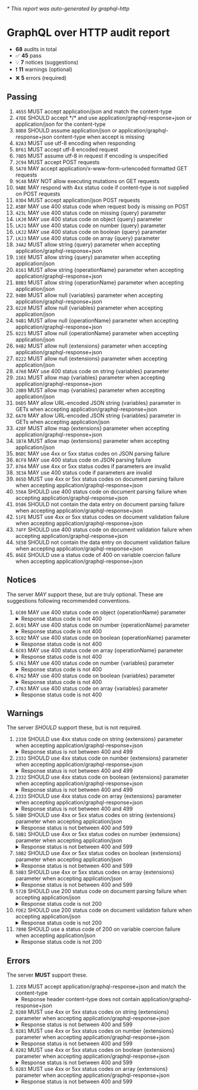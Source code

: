 <i>* This report was auto-generated by graphql-http</i>

<h1>GraphQL over HTTP audit report</h1>

<ul>
<li><b>68</b> audits in total</li>
<li><span style="font-family: monospace">✅</span> <b>45</b> pass</li>
<li><span style="font-family: monospace">💡</span> <b>7</b> notices (suggestions)</li>
<li><span style="font-family: monospace">❗️</span> <b>11</b> warnings (optional)</li>
<li><span style="font-family: monospace">❌</span> <b>5</b> errors (required)</li>
</ul>

<h2>Passing</h2>
<ol>
<li><code>4655</code> MUST accept application/json and match the content-type</li>
<li><code>47DE</code> SHOULD accept */* and use application/graphql-response+json or application/json for the content-type</li>
<li><code>80D8</code> SHOULD assume application/json or application/graphql-response+json content-type when accept is missing</li>
<li><code>82A3</code> MUST use utf-8 encoding when responding</li>
<li><code>BF61</code> MUST accept utf-8 encoded request</li>
<li><code>78D5</code> MUST assume utf-8 in request if encoding is unspecified</li>
<li><code>2C94</code> MUST accept POST requests</li>
<li><code>5A70</code> MAY accept application/x-www-form-urlencoded formatted GET requests</li>
<li><code>9C48</code> MAY NOT allow executing mutations on GET requests</li>
<li><code>9ABE</code> MAY respond with 4xx status code if content-type is not supplied on POST requests</li>
<li><code>03D4</code> MUST accept application/json POST requests</li>
<li><code>A5BF</code> MAY use 400 status code when request body is missing on POST</li>
<li><code>423L</code> MAY use 400 status code on missing {query} parameter</li>
<li><code>LKJ0</code> MAY use 400 status code on object {query} parameter</li>
<li><code>LKJ1</code> MAY use 400 status code on number {query} parameter</li>
<li><code>LKJ2</code> MAY use 400 status code on boolean {query} parameter</li>
<li><code>LKJ3</code> MAY use 400 status code on array {query} parameter</li>
<li><code>34A2</code> MUST allow string {query} parameter when accepting application/graphql-response+json</li>
<li><code>13EE</code> MUST allow string {query} parameter when accepting application/json</li>
<li><code>8161</code> MUST allow string {operationName} parameter when accepting application/graphql-response+json</li>
<li><code>B8B3</code> MUST allow string {operationName} parameter when accepting application/json</li>
<li><code>94B0</code> MUST allow null {variables} parameter when accepting application/graphql-response+json</li>
<li><code>0220</code> MUST allow null {variables} parameter when accepting application/json</li>
<li><code>94B1</code> MUST allow null {operationName} parameter when accepting application/graphql-response+json</li>
<li><code>0221</code> MUST allow null {operationName} parameter when accepting application/json</li>
<li><code>94B2</code> MUST allow null {extensions} parameter when accepting application/graphql-response+json</li>
<li><code>0222</code> MUST allow null {extensions} parameter when accepting application/json</li>
<li><code>4760</code> MAY use 400 status code on string {variables} parameter</li>
<li><code>2EA1</code> MUST allow map {variables} parameter when accepting application/graphql-response+json</li>
<li><code>28B9</code> MUST allow map {variables} parameter when accepting application/json</li>
<li><code>D6D5</code> MAY allow URL-encoded JSON string {variables} parameter in GETs when accepting application/graphql-response+json</li>
<li><code>6A70</code> MAY allow URL-encoded JSON string {variables} parameter in GETs when accepting application/json</li>
<li><code>428F</code> MUST allow map {extensions} parameter when accepting application/graphql-response+json</li>
<li><code>1B7A</code> MUST allow map {extensions} parameter when accepting application/json</li>
<li><code>B6DC</code> MAY use 4xx or 5xx status codes on JSON parsing failure</li>
<li><code>BCF8</code> MAY use 400 status code on JSON parsing failure</li>
<li><code>8764</code> MAY use 4xx or 5xx status codes if parameters are invalid</li>
<li><code>3E3A</code> MAY use 400 status code if parameters are invalid</li>
<li><code>865D</code> MUST use 4xx or 5xx status codes on document parsing failure when accepting application/graphql-response+json</li>
<li><code>556A</code> SHOULD use 400 status code on document parsing failure when accepting application/graphql-response+json</li>
<li><code>D586</code> SHOULD not contain the data entry on document parsing failure when accepting application/graphql-response+json</li>
<li><code>51FE</code> MUST use 4xx or 5xx status codes on document validation failure when accepting application/graphql-response+json</li>
<li><code>74FF</code> SHOULD use 400 status code on document validation failure when accepting application/graphql-response+json</li>
<li><code>5E5B</code> SHOULD not contain the data entry on document validation failure when accepting application/graphql-response+json</li>
<li><code>86EE</code> SHOULD use a status code of 400 on variable coercion failure when accepting application/graphql-response+json</li>
</ol>

<h2>Notices</h2>
The server <i>MAY</i> support these, but are truly optional. These are suggestions following recommended conventions.
<ol>
<li><code>6C00</code> MAY use 400 status code on object {operationName} parameter
<details>
<summary>Response status code is not 400</summary>
<pre><code class="lang-json">{
  "statusText": "OK",
  "status": 200,
  "headers": {
    "x-powered-by": "Express",
    "keep-alive": "timeout=5",
    "etag": "W/\"1f-yOwhVHjWKeagyuteVuktj+6mcMg\"",
    "date": "<timestamp>",
    "content-type": "application/json; charset=utf-8",
    "content-length": "31",
    "connection": "keep-alive"
  },
  "body": {
    "data": {
      "__typename": "Query"
    }
  }
}
</code></pre>
</details>
</li>
<li><code>6C01</code> MAY use 400 status code on number {operationName} parameter
<details>
<summary>Response status code is not 400</summary>
<pre><code class="lang-json">{
  "statusText": "OK",
  "status": 200,
  "headers": {
    "x-powered-by": "Express",
    "keep-alive": "timeout=5",
    "etag": "W/\"1f-yOwhVHjWKeagyuteVuktj+6mcMg\"",
    "date": "<timestamp>",
    "content-type": "application/json; charset=utf-8",
    "content-length": "31",
    "connection": "keep-alive"
  },
  "body": {
    "data": {
      "__typename": "Query"
    }
  }
}
</code></pre>
</details>
</li>
<li><code>6C02</code> MAY use 400 status code on boolean {operationName} parameter
<details>
<summary>Response status code is not 400</summary>
<pre><code class="lang-json">{
  "statusText": "OK",
  "status": 200,
  "headers": {
    "x-powered-by": "Express",
    "keep-alive": "timeout=5",
    "etag": "W/\"1f-yOwhVHjWKeagyuteVuktj+6mcMg\"",
    "date": "<timestamp>",
    "content-type": "application/json; charset=utf-8",
    "content-length": "31",
    "connection": "keep-alive"
  },
  "body": {
    "data": {
      "__typename": "Query"
    }
  }
}
</code></pre>
</details>
</li>
<li><code>6C03</code> MAY use 400 status code on array {operationName} parameter
<details>
<summary>Response status code is not 400</summary>
<pre><code class="lang-json">{
  "statusText": "OK",
  "status": 200,
  "headers": {
    "x-powered-by": "Express",
    "keep-alive": "timeout=5",
    "etag": "W/\"1f-yOwhVHjWKeagyuteVuktj+6mcMg\"",
    "date": "<timestamp>",
    "content-type": "application/json; charset=utf-8",
    "content-length": "31",
    "connection": "keep-alive"
  },
  "body": {
    "data": {
      "__typename": "Query"
    }
  }
}
</code></pre>
</details>
</li>
<li><code>4761</code> MAY use 400 status code on number {variables} parameter
<details>
<summary>Response status code is not 400</summary>
<pre><code class="lang-json">{
  "statusText": "OK",
  "status": 200,
  "headers": {
    "x-powered-by": "Express",
    "keep-alive": "timeout=5",
    "etag": "W/\"1f-yOwhVHjWKeagyuteVuktj+6mcMg\"",
    "date": "<timestamp>",
    "content-type": "application/json; charset=utf-8",
    "content-length": "31",
    "connection": "keep-alive"
  },
  "body": {
    "data": {
      "__typename": "Query"
    }
  }
}
</code></pre>
</details>
</li>
<li><code>4762</code> MAY use 400 status code on boolean {variables} parameter
<details>
<summary>Response status code is not 400</summary>
<pre><code class="lang-json">{
  "statusText": "OK",
  "status": 200,
  "headers": {
    "x-powered-by": "Express",
    "keep-alive": "timeout=5",
    "etag": "W/\"1f-yOwhVHjWKeagyuteVuktj+6mcMg\"",
    "date": "<timestamp>",
    "content-type": "application/json; charset=utf-8",
    "content-length": "31",
    "connection": "keep-alive"
  },
  "body": {
    "data": {
      "__typename": "Query"
    }
  }
}
</code></pre>
</details>
</li>
<li><code>4763</code> MAY use 400 status code on array {variables} parameter
<details>
<summary>Response status code is not 400</summary>
<pre><code class="lang-json">{
  "statusText": "OK",
  "status": 200,
  "headers": {
    "x-powered-by": "Express",
    "keep-alive": "timeout=5",
    "etag": "W/\"1f-yOwhVHjWKeagyuteVuktj+6mcMg\"",
    "date": "<timestamp>",
    "content-type": "application/json; charset=utf-8",
    "content-length": "31",
    "connection": "keep-alive"
  },
  "body": {
    "data": {
      "__typename": "Query"
    }
  }
}
</code></pre>
</details>
</li>
</ol>

<h2>Warnings</h2>
The server <i>SHOULD</i> support these, but is not required.
<ol>
<li><code>2330</code> SHOULD use 4xx status code on string {extensions} parameter when accepting application/graphql-response+json
<details>
<summary>Response status is not between 400 and 499</summary>
<pre><code class="lang-json">{
  "statusText": "OK",
  "status": 200,
  "headers": {
    "x-powered-by": "Express",
    "keep-alive": "timeout=5",
    "etag": "W/\"1f-yOwhVHjWKeagyuteVuktj+6mcMg\"",
    "date": "<timestamp>",
    "content-type": "application/json; charset=utf-8",
    "content-length": "31",
    "connection": "keep-alive"
  },
  "body": {
    "data": {
      "__typename": "Query"
    }
  }
}
</code></pre>
</details>
</li>
<li><code>2331</code> SHOULD use 4xx status code on number {extensions} parameter when accepting application/graphql-response+json
<details>
<summary>Response status is not between 400 and 499</summary>
<pre><code class="lang-json">{
  "statusText": "OK",
  "status": 200,
  "headers": {
    "x-powered-by": "Express",
    "keep-alive": "timeout=5",
    "etag": "W/\"1f-yOwhVHjWKeagyuteVuktj+6mcMg\"",
    "date": "<timestamp>",
    "content-type": "application/json; charset=utf-8",
    "content-length": "31",
    "connection": "keep-alive"
  },
  "body": {
    "data": {
      "__typename": "Query"
    }
  }
}
</code></pre>
</details>
</li>
<li><code>2332</code> SHOULD use 4xx status code on boolean {extensions} parameter when accepting application/graphql-response+json
<details>
<summary>Response status is not between 400 and 499</summary>
<pre><code class="lang-json">{
  "statusText": "OK",
  "status": 200,
  "headers": {
    "x-powered-by": "Express",
    "keep-alive": "timeout=5",
    "etag": "W/\"1f-yOwhVHjWKeagyuteVuktj+6mcMg\"",
    "date": "<timestamp>",
    "content-type": "application/json; charset=utf-8",
    "content-length": "31",
    "connection": "keep-alive"
  },
  "body": {
    "data": {
      "__typename": "Query"
    }
  }
}
</code></pre>
</details>
</li>
<li><code>2333</code> SHOULD use 4xx status code on array {extensions} parameter when accepting application/graphql-response+json
<details>
<summary>Response status is not between 400 and 499</summary>
<pre><code class="lang-json">{
  "statusText": "OK",
  "status": 200,
  "headers": {
    "x-powered-by": "Express",
    "keep-alive": "timeout=5",
    "etag": "W/\"1f-yOwhVHjWKeagyuteVuktj+6mcMg\"",
    "date": "<timestamp>",
    "content-type": "application/json; charset=utf-8",
    "content-length": "31",
    "connection": "keep-alive"
  },
  "body": {
    "data": {
      "__typename": "Query"
    }
  }
}
</code></pre>
</details>
</li>
<li><code>58B0</code> SHOULD use 4xx or 5xx status codes on string {extensions} parameter when accepting application/json
<details>
<summary>Response status is not between 400 and 599</summary>
<pre><code class="lang-json">{
  "statusText": "OK",
  "status": 200,
  "headers": {
    "x-powered-by": "Express",
    "keep-alive": "timeout=5",
    "etag": "W/\"1f-yOwhVHjWKeagyuteVuktj+6mcMg\"",
    "date": "<timestamp>",
    "content-type": "application/json; charset=utf-8",
    "content-length": "31",
    "connection": "keep-alive"
  },
  "body": {
    "data": {
      "__typename": "Query"
    }
  }
}
</code></pre>
</details>
</li>
<li><code>58B1</code> SHOULD use 4xx or 5xx status codes on number {extensions} parameter when accepting application/json
<details>
<summary>Response status is not between 400 and 599</summary>
<pre><code class="lang-json">{
  "statusText": "OK",
  "status": 200,
  "headers": {
    "x-powered-by": "Express",
    "keep-alive": "timeout=5",
    "etag": "W/\"1f-yOwhVHjWKeagyuteVuktj+6mcMg\"",
    "date": "<timestamp>",
    "content-type": "application/json; charset=utf-8",
    "content-length": "31",
    "connection": "keep-alive"
  },
  "body": {
    "data": {
      "__typename": "Query"
    }
  }
}
</code></pre>
</details>
</li>
<li><code>58B2</code> SHOULD use 4xx or 5xx status codes on boolean {extensions} parameter when accepting application/json
<details>
<summary>Response status is not between 400 and 599</summary>
<pre><code class="lang-json">{
  "statusText": "OK",
  "status": 200,
  "headers": {
    "x-powered-by": "Express",
    "keep-alive": "timeout=5",
    "etag": "W/\"1f-yOwhVHjWKeagyuteVuktj+6mcMg\"",
    "date": "<timestamp>",
    "content-type": "application/json; charset=utf-8",
    "content-length": "31",
    "connection": "keep-alive"
  },
  "body": {
    "data": {
      "__typename": "Query"
    }
  }
}
</code></pre>
</details>
</li>
<li><code>58B3</code> SHOULD use 4xx or 5xx status codes on array {extensions} parameter when accepting application/json
<details>
<summary>Response status is not between 400 and 599</summary>
<pre><code class="lang-json">{
  "statusText": "OK",
  "status": 200,
  "headers": {
    "x-powered-by": "Express",
    "keep-alive": "timeout=5",
    "etag": "W/\"1f-yOwhVHjWKeagyuteVuktj+6mcMg\"",
    "date": "<timestamp>",
    "content-type": "application/json; charset=utf-8",
    "content-length": "31",
    "connection": "keep-alive"
  },
  "body": {
    "data": {
      "__typename": "Query"
    }
  }
}
</code></pre>
</details>
</li>
<li><code>572B</code> SHOULD use 200 status code on document parsing failure when accepting application/json
<details>
<summary>Response status code is not 200</summary>
<pre><code class="lang-json">{
  "statusText": "Bad Request",
  "status": 400,
  "headers": {
    "x-powered-by": "Express",
    "keep-alive": "timeout=5",
    "etag": "W/\"68-Xc/MwYKGMF54XYivaA3tsxvGHZM\"",
    "date": "<timestamp>",
    "content-type": "application/json; charset=utf-8",
    "content-length": "104",
    "connection": "keep-alive"
  },
  "body": {
    "errors": [
      {
        "message": "Syntax Error: Expected Name, found <EOF>.",
        "locations": [
          {
            "line": 1,
            "column": 2
          }
        ]
      }
    ]
  }
}
</code></pre>
</details>
</li>
<li><code>FDE2</code> SHOULD use 200 status code on document validation failure when accepting application/json
<details>
<summary>Response status code is not 200</summary>
<pre><code class="lang-json">{
  "statusText": "Bad Request",
  "status": 400,
  "headers": {
    "x-powered-by": "Express",
    "keep-alive": "timeout=5",
    "etag": "W/\"7b-vh2QJW5nlT/MclH/TbhHlNDXWZE\"",
    "date": "<timestamp>",
    "content-type": "application/json; charset=utf-8",
    "content-length": "123",
    "connection": "keep-alive"
  },
  "body": {
    "errors": [
      {
        "message": "Syntax Error: Invalid number, expected digit but got: \"f\".",
        "locations": [
          {
            "line": 1,
            "column": 4
          }
        ]
      }
    ]
  }
}
</code></pre>
</details>
</li>
<li><code>7B9B</code> SHOULD use a status code of 200 on variable coercion failure when accepting application/json
<details>
<summary>Response status code is not 200</summary>
<pre><code class="lang-json">{
  "statusText": "Bad Request",
  "status": 400,
  "headers": {
    "x-powered-by": "Express",
    "keep-alive": "timeout=5",
    "etag": "W/\"c6-jKvd+KIdPY2/2i/wYj0ck5PZF20\"",
    "date": "<timestamp>",
    "content-type": "application/json; charset=utf-8",
    "content-length": "198",
    "connection": "keep-alive"
  },
  "body": {
    "errors": [
      {
        "message": "Unknown type \"ID\".",
        "locations": [
          {
            "line": 1,
            "column": 26
          }
        ]
      },
      {
        "message": "Variable \"$id\" is never used in operation \"CoerceFailure\".",
        "locations": [
          {
            "line": 1,
            "column": 21
          }
        ]
      }
    ]
  }
}
</code></pre>
</details>
</li>
</ol>

<h2>Errors</h2>
The server <b>MUST</b> support these.
<ol>
<li><code>22EB</code> MUST accept application/graphql-response+json and match the content-type
<details>
<summary>Response header content-type does not contain application/graphql-response+json</summary>
<pre><code class="lang-json">{
  "statusText": "OK",
  "status": 200,
  "headers": {
    "x-powered-by": "Express",
    "keep-alive": "timeout=5",
    "etag": "W/\"1f-yOwhVHjWKeagyuteVuktj+6mcMg\"",
    "date": "<timestamp>",
    "content-type": "application/json; charset=utf-8",
    "content-length": "31",
    "connection": "keep-alive"
  },
  "body": {
    "data": {
      "__typename": "Query"
    }
  }
}
</code></pre>
</details>
</li>
<li><code>0280</code> MUST use 4xx or 5xx status codes on string {extensions} parameter when accepting application/graphql-response+json
<details>
<summary>Response status is not between 400 and 599</summary>
<pre><code class="lang-json">{
  "statusText": "OK",
  "status": 200,
  "headers": {
    "x-powered-by": "Express",
    "keep-alive": "timeout=5",
    "etag": "W/\"1f-yOwhVHjWKeagyuteVuktj+6mcMg\"",
    "date": "<timestamp>",
    "content-type": "application/json; charset=utf-8",
    "content-length": "31",
    "connection": "keep-alive"
  },
  "body": {
    "data": {
      "__typename": "Query"
    }
  }
}
</code></pre>
</details>
</li>
<li><code>0281</code> MUST use 4xx or 5xx status codes on number {extensions} parameter when accepting application/graphql-response+json
<details>
<summary>Response status is not between 400 and 599</summary>
<pre><code class="lang-json">{
  "statusText": "OK",
  "status": 200,
  "headers": {
    "x-powered-by": "Express",
    "keep-alive": "timeout=5",
    "etag": "W/\"1f-yOwhVHjWKeagyuteVuktj+6mcMg\"",
    "date": "<timestamp>",
    "content-type": "application/json; charset=utf-8",
    "content-length": "31",
    "connection": "keep-alive"
  },
  "body": {
    "data": {
      "__typename": "Query"
    }
  }
}
</code></pre>
</details>
</li>
<li><code>0282</code> MUST use 4xx or 5xx status codes on boolean {extensions} parameter when accepting application/graphql-response+json
<details>
<summary>Response status is not between 400 and 599</summary>
<pre><code class="lang-json">{
  "statusText": "OK",
  "status": 200,
  "headers": {
    "x-powered-by": "Express",
    "keep-alive": "timeout=5",
    "etag": "W/\"1f-yOwhVHjWKeagyuteVuktj+6mcMg\"",
    "date": "<timestamp>",
    "content-type": "application/json; charset=utf-8",
    "content-length": "31",
    "connection": "keep-alive"
  },
  "body": {
    "data": {
      "__typename": "Query"
    }
  }
}
</code></pre>
</details>
</li>
<li><code>0283</code> MUST use 4xx or 5xx status codes on array {extensions} parameter when accepting application/graphql-response+json
<details>
<summary>Response status is not between 400 and 599</summary>
<pre><code class="lang-json">{
  "statusText": "OK",
  "status": 200,
  "headers": {
    "x-powered-by": "Express",
    "keep-alive": "timeout=5",
    "etag": "W/\"1f-yOwhVHjWKeagyuteVuktj+6mcMg\"",
    "date": "<timestamp>",
    "content-type": "application/json; charset=utf-8",
    "content-length": "31",
    "connection": "keep-alive"
  },
  "body": {
    "data": {
      "__typename": "Query"
    }
  }
}
</code></pre>
</details>
</li>
</ol>

